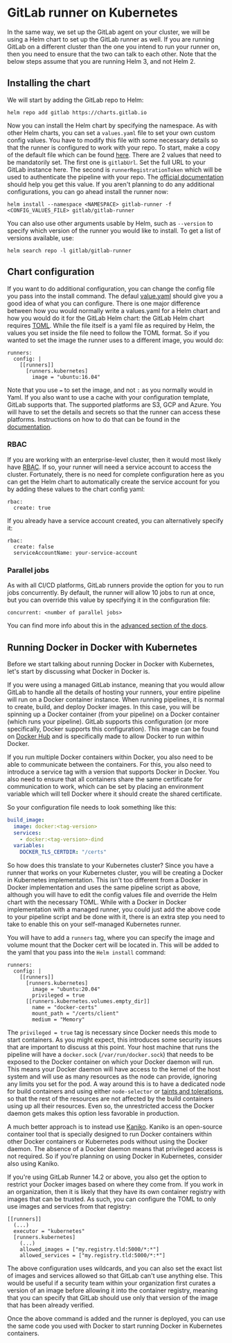 # GitLab runner on Kubernetes

In the same way, we set up the GitLab agent on your cluster, we will be using a Helm chart to set up the GitLab runner as well. If you are running GitLab on a different cluster than the one you intend to run your runner on, then you need to ensure that the two can talk to each other.  Note that the below steps assume that you are running Helm 3, and not Helm 2.

## Installing the chart

We will start by adding the GitLab repo to Helm:

```
helm repo add gitlab https://charts.gitlab.io
```

Now you can install the Helm chart by specifying the namespace. As with other Helm charts, you can set a `values.yaml` file to set your own custom config values. You have to modify this file with some necessary details so that the runner is configured to work with your repo. To start, make a copy of the default file which can be found [here](https://gitlab.com/gitlab-org/charts/gitlab-runner/blob/main/values.yaml). There are 2 values that need to be mandatorily set. The first one is `gitlabUrl`. Set the full URL to your GitLab instance here. The second is `runnerRegistrationToken` which will be used to authenticate the pipeline with your repo. The [official documentation](https://docs.gitlab.com/ee/ci/runners/) should help you get this value. If you aren't planning to do any additional configurations, you can go ahead install the runner now:

```
helm install --namespace <NAMESPACE> gitlab-runner -f <CONFIG_VALUES_FILE> gitlab/gitlab-runner
```

You can also use other arguments usable by Helm, such as `--version` to specify which version of the runner you would like to install. To get a list of versions available, use:

```
helm search repo -l gitlab/gitlab-runner
```

## Chart configuration

If you want to do additional configuration, you can change the config file you pass into the install command. The defaul [value.yaml](https://gitlab.com/gitlab-org/charts/gitlab-runner/blob/main/values.yaml) should give you a good idea of what you can configure. There is one major difference between how you would normally write a values.yaml for a Helm chart and how you would do it for the GitLab Helm chart: the GitLab Helm chart requires [TOML](https://toml.io/en/). While the file itself is a yaml file as required by Helm, the values you set inside the file need to follow the TOML format. So if you wanted to set the image the runner uses to a different image, you would do:


```
runners:
  config: |
    [[runners]]
      [runners.kubernetes]
        image = "ubuntu:16.04"
```

Note that you use `=` to set the image, and not `:` as you normally would in Yaml. If you also want to use a cache with your configuration template, GitLab supports that. The supported platforms are S3, GCP and Azure. You will have to set the details and secrets so that the runner can access these platforms. Instructions on how to do that can be found in the [documentation](https://docs.gitlab.com/runner/install/kubernetes.html#using-cache-with-configuration-template).

### RBAC

If you are working with an enterprise-level cluster, then it would most likely have [RBAC](../RBAC101/README.md). If so, your runner will need a service account to access the cluster. Fortunately, there is no need for complete configuration here as you can get the Helm chart to automatically create the service account for you by adding these values to the chart config yaml:

```
rbac:
  create: true
```

If you already have a service account created, you can alternatively specify it:

```
rbac:
  create: false
  serviceAccountName: your-service-account
```

### Parallel jobs

As with all CI/CD platforms, GitLab runners provide the option for you to run jobs concurrently. By default, the runner will allow 10 jobs to run at once, but you can override this value by specifying it in the configuration file:

```
concurrent: <number of parallel jobs>
```

You can find more info about this in the [advanced section of the docs](https://docs.gitlab.com/runner/configuration/advanced-configuration.html#the-global-section).

## Running Docker in Docker with Kubernetes

Before we start talking about running Docker in Docker with Kubernetes, let's start by discussing what Docker in Docker is.

If you were using a managed GitLab instance, meaning that you would allow GitLab to handle all the details of hosting your runners, your entire pipeline will run on a Docker container instance. When running pipelines, it is normal to create, build, and deploy Docker images. In this case, you will be spinning up a Docker container (from your pipeline) on a Docker container (which runs your pipeline). GitLab supports this configuration (or more specifically, Docker supports this configuration). This image can be found on [Docker Hub](https://hub.docker.com/_/docker) and is specifically made to allow Docker to run within Docker.

If you run multiple Docker containers within Docker, you also need to be able to communicate between the containers. For this, you also need to introduce a service tag with a version that supports Docker in Docker. You also need to ensure that all containers share the same certificate for communication to work, which can be set by placing an environment variable which will tell Docker where it should create the shared certificate.

So your configuration file needs to look something like this:

```yaml
build_image:
  image: docker:<tag-version>
  services:
    - docker:<tag-version>-dind
  variables:
    DOCKER_TLS_CERTDIR: "/certs"
```

So how does this translate to your Kubernetes cluster? Since you have a runner that works on your Kubernetes cluster, you will be creating a Docker in Kubernetes implementation. This isn't too different from a Docker in Docker implementation and uses the same pipeline script as above, although you will have to edit the config values file and override the Helm chart with the necessary TOML. While with a Docker in Docker implementation with a managed runner, you could just add the above code to your pipeline script and be done with it, there is an extra step you need to take to enable this on your self-managed Kubernetes runner.

You will have to add a `runners` tag, where you can specify the image and volume mount that the Docker cert will be located in. This will be added to the yaml that you pass into the `Helm install` command:

```
runners:
  config: |
    [[runners]]
      [runners.kubernetes]
        image = "ubuntu:20.04"
        privileged = true
      [[runners.kubernetes.volumes.empty_dir]]
        name = "docker-certs"
        mount_path = "/certs/client"
        medium = "Memory"
```

The `privileged = true` tag is necessary since Docker needs this mode to start containers. As you might expect, this introduces some security issues that are important to discuss at this point. Your host machine that runs the pipeline will have a `docker.sock` (`/var/run/docker.sock`) that needs to be exposed to the Docker container on which your Docker daemon will run. This means your Docker daemon will have access to the kernel of the host system and will use as many resources as the node can provide, ignoring any limits you set for the pod. A way around this is to have a dedicated node for build containers and using either `node-selector` or [taints and tolerations](../Scheduler101/Nodes_taints_and_tolerations.md), so that the rest of the resources are not affected by the build containers using up all their resources. Even so, the unrestricted access the Docker daemon gets makes this option less favorable in production. 

A much better approach is to instead use [Kaniko](https://github.com/GoogleContainerTools/kaniko). Kaniko is an open-source container tool that is specially designed to run Docker containers within other Docker containers or Kubernetes pods without using the Docker daemon. The absence of a Docker daemon means that privileged access is not required. So if you're planning on using Docker in Kubernetes, consider also using Kaniko.

If you're using GitLab Runner 14.2 or above, you also get the option to restrict your Docker images based on where they come from. If you work in an organization, then it is likely that they have its own container registry with images that can be trusted. As such, you can configure the TOML to only use images and services from that registry:

```
[[runners]]
  (...)
  executor = "kubernetes"
  [runners.kubernetes]
    (...)
    allowed_images = ["my.registry.tld:5000/*:*"]
    allowed_services = ["my.registry.tld:5000/*:*"]
```

The above configuration uses wildcards, and you can also set the exact list of images and services allowed so that GitLab can't use anything else. This would be useful if a security team within your organization first curates a version of an image before allowing it into the container registry, meaning that you can specify that GitLab should use only that version of the image that has been already verified.

Once the above command is added and the runner is deployed, you can use the same code you used with Docker to start running Docker in Kubernetes containers.